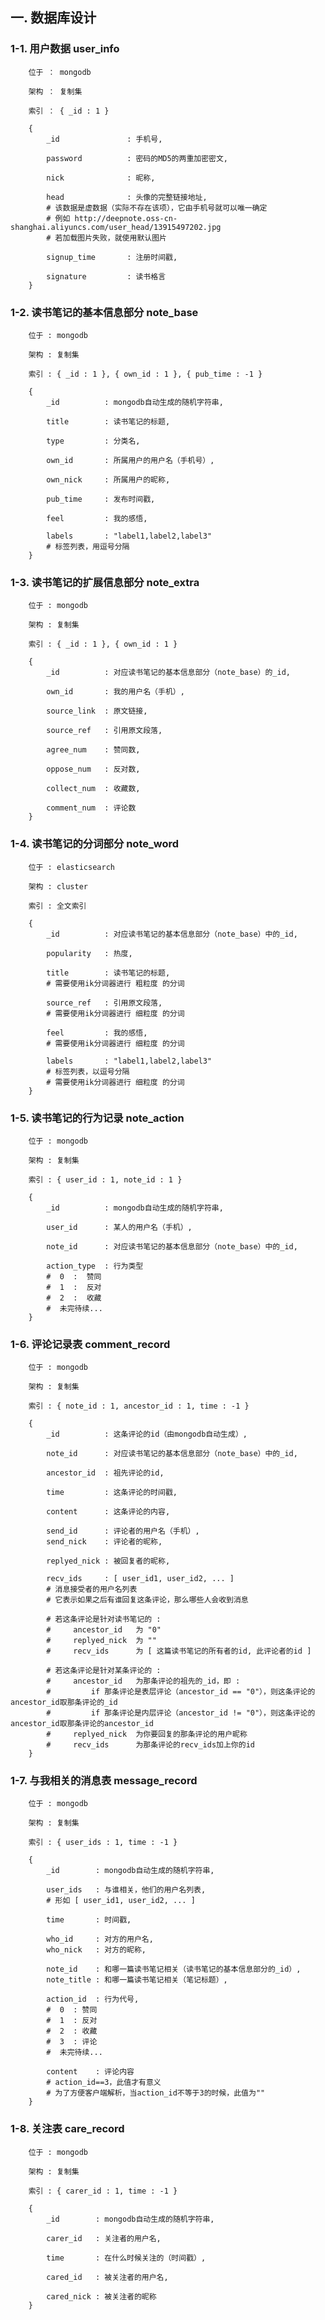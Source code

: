 ## 一. 数据库设计 ##


### 1-1. 用户数据 user_info ###

        位于 ： mongodb  
        
        架构 ： 复制集  
        
        索引 ： { _id : 1 }  

        {  
            _id               : 手机号,  
            
            password          : 密码的MD5的两重加密密文,  
            
            nick              : 昵称,  
            
            head              : 头像的完整链接地址,  
            # 该数据是虚数据（实际不存在该项），它由手机号就可以唯一确定  
            # 例如 http://deepnote.oss-cn-shanghai.aliyuncs.com/user_head/13915497202.jpg  
            # 若加载图片失败，就使用默认图片  
            
            signup_time       : 注册时间戳,  
            
            signature         : 读书格言  
        }  


### 1-2. 读书笔记的基本信息部分 note_base ###

        位于 : mongodb  
        
        架构 : 复制集  
        
        索引 : { _id : 1 }, { own_id : 1 }, { pub_time : -1 }  

        {  
            _id          : mongodb自动生成的随机字符串,  
            
            title        : 读书笔记的标题,  
            
            type         : 分类名,  
            
            own_id       : 所属用户的用户名（手机号）,  
            
            own_nick     : 所属用户的昵称,  
            
            pub_time     : 发布时间戳,  
            
            feel         : 我的感悟,  
            
            labels       : "label1,label2,label3"  
            # 标签列表，用逗号分隔  
        }  



### 1-3. 读书笔记的扩展信息部分 note_extra ###

        位于 : mongodb  
        
        架构 : 复制集  
        
        索引 : { _id : 1 }, { own_id : 1 }  

        {  
            _id          : 对应读书笔记的基本信息部分（note_base）的_id,  
            
            own_id       : 我的用户名（手机）,  
            
            source_link  : 原文链接,  
            
            source_ref   : 引用原文段落,  
            
            agree_num    : 赞同数,  
            
            oppose_num   : 反对数,  
            
            collect_num  : 收藏数,  
            
            comment_num  : 评论数  
        }  



### 1-4. 读书笔记的分词部分 note_word ###

        位于 : elasticsearch  
        
        架构 : cluster  
        
        索引 : 全文索引  

        {  
            _id          : 对应读书笔记的基本信息部分（note_base）中的_id,  
            
            popularity   : 热度,  
            
            title        : 读书笔记的标题,  
            # 需要使用ik分词器进行 粗粒度 的分词  
            
            source_ref   : 引用原文段落,  
            # 需要使用ik分词器进行 细粒度 的分词  
            
            feel         : 我的感悟,  
            # 需要使用ik分词器进行 细粒度 的分词  
            
            labels       : "label1,label2,label3"  
            # 标签列表，以逗号分隔  
            # 需要使用ik分词器进行 细粒度 的分词  
        }  


### 1-5. 读书笔记的行为记录  note_action ###

        位于 : mongodb  
        
        架构 : 复制集  
        
        索引 : { user_id : 1, note_id : 1 }  

        {  
            _id          : mongodb自动生成的随机字符串,  
            
            user_id      : 某人的用户名（手机）,  
            
            note_id      : 对应读书笔记的基本信息部分（note_base）中的_id,  
            
            action_type  : 行为类型  
            #  0  :  赞同  
            #  1  :  反对　　
            #  2  :  收藏  
            #  未完待续...  
        }  


### 1-6. 评论记录表 comment_record ###

        位于 : mongodb  
        
        架构 : 复制集  
        
        索引 : { note_id : 1, ancestor_id : 1, time : -1 }  
        
        {  
            _id          : 这条评论的id（由mongodb自动生成）,  
            
            note_id      : 对应读书笔记的基本信息部分（note_base）中的_id,   
            
            ancestor_id  : 祖先评论的id,  
            
            time         : 这条评论的时间戳,  
            
            content      : 这条评论的内容,  
            
            send_id      : 评论者的用户名（手机）,  
            send_nick    : 评论者的昵称,  
            
            replyed_nick : 被回复者的昵称,  
            
            recv_ids     : [ user_id1, user_id2, ... ]  
            # 消息接受者的用户名列表  
            # 它表示如果之后有谁回复这条评论，那么哪些人会收到消息  
            
            # 若这条评论是针对读书笔记的 :  
            #     ancestor_id   为 "0"  
            #     replyed_nick  为 ""  
            #     recv_ids      为 [ 这篇读书笔记的所有者的id, 此评论者的id ]  
            
            # 若这条评论是针对某条评论的 :  
            #     ancestor_id   为那条评论的祖先的_id，即 :  
            #         if 那条评论是表层评论（ancestor_id == "0"），则这条评论的ancestor_id取那条评论的_id  
            #         if 那条评论是内层评论（ancestor_id != "0"），则这条评论的ancestor_id取那条评论的ancestor_id  
            #     replyed_nick  为你要回复的那条评论的用户昵称  
            #     recv_ids      为那条评论的recv_ids加上你的id  
        }  


### 1-7. 与我相关的消息表 message_record ###

        位于 : mongodb  
        
        架构 : 复制集  
        
        索引 : { user_ids : 1, time : -1 }  

        {  
            _id        : mongodb自动生成的随机字符串,  
            
            user_ids   : 与谁相关，他们的用户名列表,  
            # 形如 [ user_id1, user_id2, ... ]  
            
            time       : 时间戳,  

            who_id     : 对方的用户名,   
            who_nick   : 对方的昵称,  
            
            note_id    : 和哪一篇读书笔记相关（读书笔记的基本信息部分的_id）,   
            note_title : 和哪一篇读书笔记相关（笔记标题）,  
            
            action_id  : 行为代号,  
            #  0  : 赞同  
            #  1  : 反对  
            #  2  : 收藏  
            #  3  : 评论  
            #  未完待续...  
            
            content    : 评论内容  
            # action_id==3，此值才有意义  
            # 为了方便客户端解析，当action_id不等于3的时候，此值为""  
        }  


### 1-8. 关注表 care_record ###

        位于 : mongodb  
        
        架构 : 复制集  
        
        索引 : { carer_id : 1, time : -1 }  
        
        {  
            _id        : mongodb自动生成的随机字符串,  
            
            carer_id   : 关注者的用户名,  
            
            time       : 在什么时候关注的（时间戳）,  
            
            cared_id   : 被关注者的用户名,  
            
            cared_nick : 被关注者的昵称  
        }  

